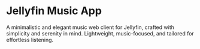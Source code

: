 # Jellyfin Music App

A minimalistic and elegant music web client for Jellyfin, crafted with simplicity and serenity in mind. Lightweight, music-focused, and tailored for effortless listening.
